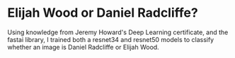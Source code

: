 # Elijah Wood or Daniel Radcliffe?

Using knowledge from Jeremy Howard's Deep Learning certificate, and the fastai library, I trained both a resnet34 and resnet50 models to classify whether an image is Daniel Radcliffe or Elijah Wood.
